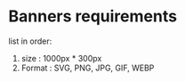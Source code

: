 # Banners requirements
list in order:
1. size : 1000px * 300px
2. Format : SVG, PNG, JPG, GIF, WEBP


